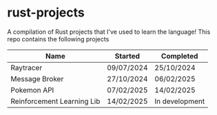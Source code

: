 # rust-projects
A compilation of Rust projects that I've used to learn the language! This repo contains the following projects

| Name           	| Started    	| Completed  	|
|----------------	|------------	|------------	|
| Raytracer      	| 09/07/2024 	| 25/10/2024 	|
| Message Broker 	| 27/10/2024 	| 06/02/2025 	|
| Pokemon API    	| 07/02/2025 	| 14/02/2025 	|
| Reinforcement Learning Lib	| 14/02/2025 	| In development 	|

